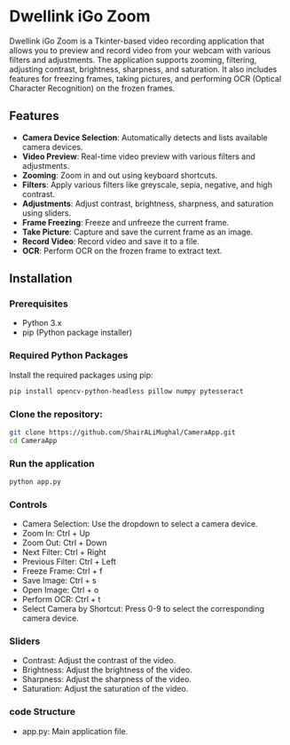 # Dwellink iGo Zoom

Dwellink iGo Zoom is a Tkinter-based video recording application that allows you to preview and record video from your webcam with various filters and adjustments. The application supports zooming, filtering, adjusting contrast, brightness, sharpness, and saturation. It also includes features for freezing frames, taking pictures, and performing OCR (Optical Character Recognition) on the frozen frames.

## Features

- **Camera Device Selection**: Automatically detects and lists available camera devices.
- **Video Preview**: Real-time video preview with various filters and adjustments.
- **Zooming**: Zoom in and out using keyboard shortcuts.
- **Filters**: Apply various filters like greyscale, sepia, negative, and high contrast.
- **Adjustments**: Adjust contrast, brightness, sharpness, and saturation using sliders.
- **Frame Freezing**: Freeze and unfreeze the current frame.
- **Take Picture**: Capture and save the current frame as an image.
- **Record Video**: Record video and save it to a file.
- **OCR**: Perform OCR on the frozen frame to extract text.

## Installation

### Prerequisites

- Python 3.x
- pip (Python package installer)

### Required Python Packages

Install the required packages using pip:

```sh
pip install opencv-python-headless pillow numpy pytesseract

```
### Clone the repository:
```sh
git clone https://github.com/ShairALiMughal/CameraApp.git
cd CameraApp
```

### Run the application
```sh
python app.py
```
### Controls
- Camera Selection: Use the dropdown to select a camera device.
- Zoom In: Ctrl + Up
- Zoom Out: Ctrl + Down
- Next Filter: Ctrl + Right
- Previous Filter: Ctrl + Left
- Freeze Frame: Ctrl + f
- Save Image: Ctrl + s
- Open Image: Ctrl + o
- Perform OCR: Ctrl + t
- Select Camera by Shortcut: Press 0-9 to select the corresponding camera device.

### Sliders
- Contrast: Adjust the contrast of the video.
- Brightness: Adjust the brightness of the video.
- Sharpness: Adjust the sharpness of the video.
- Saturation: Adjust the saturation of the video.

### code Structure
- app.py: Main application file.